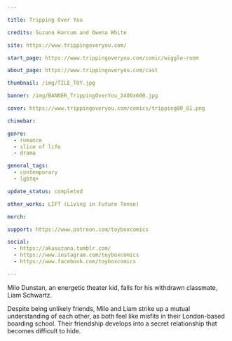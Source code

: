 ```yaml
---

title: Tripping Over You

credits: Suzana Harcum and Owena White

site: https://www.trippingoveryou.com/

start_page: https://www.trippingoveryou.com/comic/wiggle-room

about_page: https://www.trippingoveryou.com/cast

thumbnail: /img/TILE_TOY.jpg

banner: /img/BANNER_TrippingOverYou_2400x600.jpg

cover: https://www.trippingoveryou.com/comics/tripping00_01.png

chimebar: 

genre: 
  - romance
  - slice of life
  - drama

general_tags: 
  - contemporary 
  - lgbtq+

update_status: completed

other_works: LIFT (Living in Future Tense)

merch: 

support: https://www.patreon.com/toyboxcomics

social: 
  - https://akasuzana.tumblr.com/
  - https://www.instagram.com/toyboxcomics
  - https://www.facebook.com/toyboxcomics

---
```


Milo Dunstan, an energetic theater kid, falls for his withdrawn classmate, Liam Schwartz.

Despite being unlikely friends, Milo and Liam strike up a mutual understanding of each other, as both feel like misfits in their London-based boarding school. Their friendship develops into a secret relationship that becomes difficult to hide.